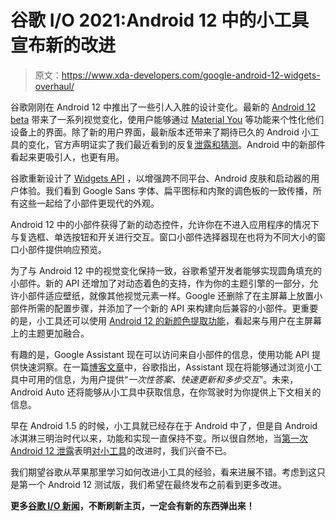 # 谷歌 I/O 2021:Android 12 中的小工具宣布新的改进

> 原文：<https://www.xda-developers.com/google-android-12-widgets-overhaul/>

谷歌刚刚在 Android 12 中推出了一些引人入胜的设计变化。最新的 [Android 12 beta](https://www.xda-developers.com/android-12-beta-1-google-io-2021/) 带来了一系列视觉变化，使用户能够通过 [Material You](https://www.xda-developers.com/material-you/) 等功能来个性化他们设备上的界面。除了新的用户界面，最新版本还带来了期待已久的 Android 小工具的变化，官方声明证实了我们最近看到的反复[泄露和猜测](https://www.xda-developers.com/android-12-google-io-last-minute-leak/)。Android 中的新部件看起来更吸引人，也更有用。

谷歌重新设计了 [Widgets API](https://developer.android.com/guide/topics/appwidgets/overview) ，以增强跨不同平台、Android 皮肤和启动器的用户体验。我们看到 Google Sans 字体、扁平图标和内聚的调色板的一致传播，所有这些一起给了小部件更现代的外观。

Android 12 中的小部件获得了新的动态控件，允许你在不进入应用程序的情况下与复选框、单选按钮和开关进行交互。窗口小部件选择器现在也将为不同大小的窗口小部件提供响应预览。

为了与 Android 12 中的视觉变化保持一致，谷歌希望开发者能够实现圆角填充的小部件。新的 API 还增加了对动态着色的支持，作为你的主题引擎的一部分，允许小部件适应壁纸，就像其他视觉元素一样。Google 还删除了在主屏幕上放置小部件所需的配置步骤，并添加了一个新的 API 来构建向后兼容的小部件。更重要的是，小工具还可以使用 [Android 12 的新颜色提取功能](https://www.xda-developers.com/android-12-wallpaper-theme/)，看起来与用户在主屏幕上的主题更加融合。

有趣的是，Google Assistant 现在可以访问来自小部件的信息，使用功能 API 提供快速洞察。在一篇[博客文章](https://developers.googleblog.com/2021/05/new-for-io-assistant-tools-and-features.html#:~:text=get%20immediate%20answers%20and%20updates%20right%20from%20assistant%20using%20widgets%2C%20coming%20soon)中，谷歌指出，Assistant 现在将能够通过浏览小工具中可用的信息，为用户提供“*一次性答案、快速更新和多步交互*”。未来，Android Auto 还将能够从小工具中获取信息，在你驾驶时为你提供上下文相关的信息。

早在 Android 1.5 的时候，小工具就已经存在于 Android 中了，但是自 Android 冰淇淋三明治时代以来，功能和实现一直保持不变。所以很自然地，当[第一次 Android 12 泄露](https://www.xda-developers.com/android-12-first-look-screenshots/)表明[对小工具](https://www.xda-developers.com/android-12-conversation-widget-first-look/)的改进时，我们兴奋不已。

我们期望谷歌从苹果那里学习如何改进小工具的经验，看来进展不错。考虑到这只是第一个 Android 12 测试版，我们希望在最终发布之前看到更多改进。

**更多[谷歌 I/O 新闻](https://www.xda-developers.com/tag/google-io-2021/)，不断刷新主页，一定会有新的东西弹出来！**